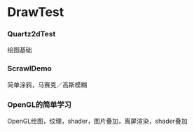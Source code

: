 # DrawTest
### Quartz2dTest
绘图基础
### ScrawlDemo
简单涂鸦，马赛克／高斯模糊
### OpenGL的简单学习
OpenGL绘图，纹理，shader，图片叠加，离屏渲染，shader叠加
